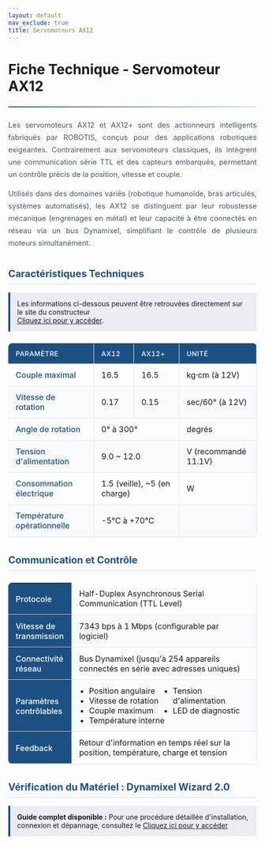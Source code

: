 ```yaml
---
layout: default
nav_exclude: true
title: Servomoteurs AX12
---
```


# Fiche Technique - Servomoteur AX12

<hr>

<style>
:root {
    --primary-color: #1c5083;
    --secondary-color: #3a7cb9;
    --accent-color: #5fa8f3;
    --light-bg: #f8fafc;
    --border-color: #e2e8f0;
}

  hr {
    border: none;
    height: 2px;
    background: linear-gradient(90deg, var(--primary-color), rgba(28, 80, 131, 0.2));
    margin: 1.5rem 0;
}

.intro {
    margin-bottom: 2.5em;
    line-height: 1.7;
    color: #4a5568;
    font-size: 1.05em;
}

.spec-table, .comm-table {
    width: 100%;
    border-collapse: separate;
    border-spacing: 0;
    margin: 1.5em 0;
    box-shadow: 0 2px 4px rgba(0,0,0,0.05);
    border-radius: 8px;
    overflow: hidden;
}

.spec-table th, .spec-table td,
.comm-table th, .comm-table td {
    padding: 12px 15px;
    text-align: left;
    border-right: 1px solid var(--border-color);
    border-bottom: 1px solid var(--border-color);
}

.spec-table th {
    background-color: var(--primary-color);
    color: white;
    font-weight: 500;
    text-transform: uppercase;
    font-size: 0.85em;
    letter-spacing: 0.5px;
}

.comm-table th {
    background-color: var(--primary-color);
    color: white;
    font-weight: 500;
    width: 25%;
}

.spec-table tr:nth-child(even),
.comm-table tr:nth-child(even) {
    background-color: var(--light-bg);
}

.spec-table tr:hover,
.comm-table tr:hover {
    background-color: #f0f7ff;
}

.spec-table td:first-child {
    font-weight: 500;
    color: var(--primary-color);
}

h2 {
    margin-top: 1.8em;
    color: var(--primary-color);
    border-bottom: 2px solid var(--border-color);
    padding-bottom: 0.4em;
    font-size: 1.4em;
}

</style>

<div class="intro">
<p style="text-align:justify;">Les servomoteurs AX12 et AX12+ sont des actionneurs intelligents fabriqués par ROBOTIS, conçus pour des applications robotiques exigeantes. Contrairement aux servomoteurs classiques, ils intègrent une communication série TTL et des capteurs embarqués, permettant un contrôle précis de la position, vitesse et couple.</p>

<p style="text-align:justify;">Utilisés dans des domaines variés (robotique humanoïde, bras articulés, systèmes automatisés), les AX12 se distinguent par leur robustesse mécanique (engrenages en métal) et leur capacité à être connectés en réseau via un bus Dynamixel, simplifiant le contrôle de plusieurs moteurs simultanément.</p>
</div>

## Caractéristiques Techniques 

<div class="notice" style="background:rgb(235, 237, 243);; padding: 1em; border-left: 4px solid #1c5083;">
    Les informations ci-dessous peuvent être retrouvées directement sur le site du constructeur<br>
    <a href="https://emanual.robotis.com/docs/en/dxl/ax/ax-12a/" target="_blank">Cliquez ici pour y accéder</a>.
</div>

<table class="spec-table">
    <thead>
        <tr>
            <th>Paramètre</th>
            <th>AX12</th>
            <th>AX12+</th>
            <th>Unité</th>
        </tr>
    </thead>
    <tbody>
        <tr>
            <td>Couple maximal</td>
            <td>16.5</td>
            <td>16.5</td>
            <td>kg·cm (à 12V)</td>
        </tr>
        <tr>
            <td>Vitesse de rotation</td>
            <td>0.17</td>
            <td>0.15</td>
            <td>sec/60° (à 12V)</td>
        </tr>
        <tr>
            <td>Angle de rotation</td>
            <td colspan="2">0° à 300°</td>
            <td>degrés</td>
        </tr>
        <tr>
            <td>Tension d'alimentation</td>
            <td colspan="2">9.0 ~ 12.0</td>
            <td>V (recommandé 11.1V)</td>
        </tr>
        <tr>
            <td>Consommation électrique</td>
            <td colspan="2">1.5 (veille), ~5 (en charge)</td>
            <td>W</td>
        </tr>
        <tr>
            <td>Température opérationnelle</td>
            <td colspan="2">-5°C à +70°C</td>
            <td></td>
        </tr>
    </tbody>
</table>

## Communication et Contrôle 

<table class="comm-table">
    <tr>
        <th>Protocole</th>
        <td>Half-Duplex Asynchronous Serial Communication (TTL Level)</td>
    </tr>
    <tr>
        <th>Vitesse de transmission</th>
        <td>7343 bps à 1 Mbps (configurable par logiciel)</td>
    </tr>
    <tr>
        <th>Connectivité réseau</th>
        <td>Bus Dynamixel (jusqu'à 254 appareils connectés en série avec adresses uniques)</td>
    </tr>
    <tr>
        <th>Paramètres contrôlables</th>
        <td>
            <ul style="margin:0;padding-left:20px;columns:2;">
                <li>Position angulaire</li>
                <li>Vitesse de rotation</li>
                <li>Couple maximum</li>
                <li>Température interne</li>
                <li>Tension d'alimentation</li>
                <li>LED de diagnostic</li>
            </ul>
        </td>
    </tr>
    <tr>
        <th>Feedback</th>
        <td>Retour d'information en temps réel sur la position, température, charge et tension</td>
    </tr>
</table>

## Vérification du Matériel : Dynamixel Wizard 2.0

<div class="notice" style="background: rgb(235, 237, 243); padding: 1em; border-left: 4px solid #1c5083;">
<strong> Guide complet disponible :</strong>  
Pour une procédure détaillée d'installation, connexion et dépannage, consultez le <a href="{{sitebaseurl}}/arborescence/hardware/electronique/dynamixel/wizard">Cliquez ici pour y accéder</a>
</div>